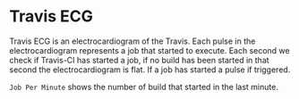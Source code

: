 # Travis ECG

Travis ECG is an electrocardiogram of the Travis.
Each pulse in the electrocardiogram represents a job that started to execute.
Each second we check if Travis-CI has started a job, if no build has been started in that second the electrocardiogram is flat.
If a job has started a pulse if triggered.

`Job Per Minute` shows the number of build that started in the last minute.